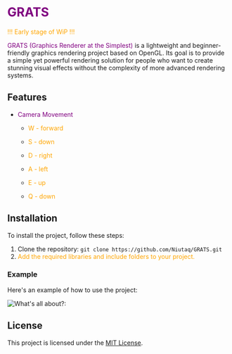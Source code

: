 # <span style="color:purple">GRATS</span>
<span style="color:orange">!!! Early stage of WiP !!!</span>

<span style="color:purple">GRATS (Graphics Renderer at the Simplest)</span> is a lightweight and beginner-friendly graphics rendering project based on OpenGL. Its goal is to provide a simple yet powerful rendering solution for people who want to create stunning visual effects without the complexity of more advanced rendering systems.

## Features

- <span style="color:purple">Camera Movement</span>

  - <span style="color:orange">W - forward</span>
  - <span style="color:orange">S - down</span>
  - <span style="color:orange">D - right</span>
  - <span style="color:orange">A - left</span>
  
  - <span style="color:orange">E - up</span>
  - <span style="color:orange">Q - down</span>

## Installation

To install the project, follow these steps:

1. Clone the repository: `git clone https://github.com/Niutaq/GRATS.git`
2. <span style="color:orange">Add the required libraries and include folders to your project.</span>

### Example

Here's an example of how to use the project:

![What's all about?:](Videos/GRATS.gif)

## License

This project is licensed under the [MIT License](LICENSE.md).

